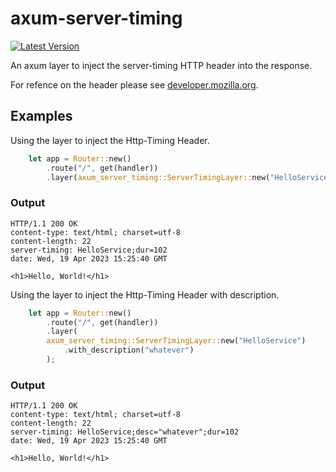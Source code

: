 # axum-server-timing
[![Latest Version](https://img.shields.io/crates/v/axum-server-timing.svg)](https://crates.io/crates/axum-server-timing)

An axum layer to inject the server-timing HTTP header into the response.

For refence on the header please see [developer.mozilla.org](https://developer.mozilla.org/en-US/docs/Web/HTTP/Headers/Server-Timing).

## Examples

Using the layer to inject the Http-Timing Header.
```rust
    let app = Router::new()
        .route("/", get(handler))
        .layer(axum_server_timing::ServerTimingLayer::new("HelloService"));
```

### Output
```
HTTP/1.1 200 OK
content-type: text/html; charset=utf-8
content-length: 22
server-timing: HelloService;dur=102
date: Wed, 19 Apr 2023 15:25:40 GMT

<h1>Hello, World!</h1>
```

Using the layer to inject the Http-Timing Header with description.
```rust
    let app = Router::new()
        .route("/", get(handler))
        .layer(
        axum_server_timing::ServerTimingLayer::new("HelloService")
            .with_description("whatever")
        );
```

### Output
```
HTTP/1.1 200 OK
content-type: text/html; charset=utf-8
content-length: 22
server-timing: HelloService;desc="whatever";dur=102
date: Wed, 19 Apr 2023 15:25:40 GMT

<h1>Hello, World!</h1>
```